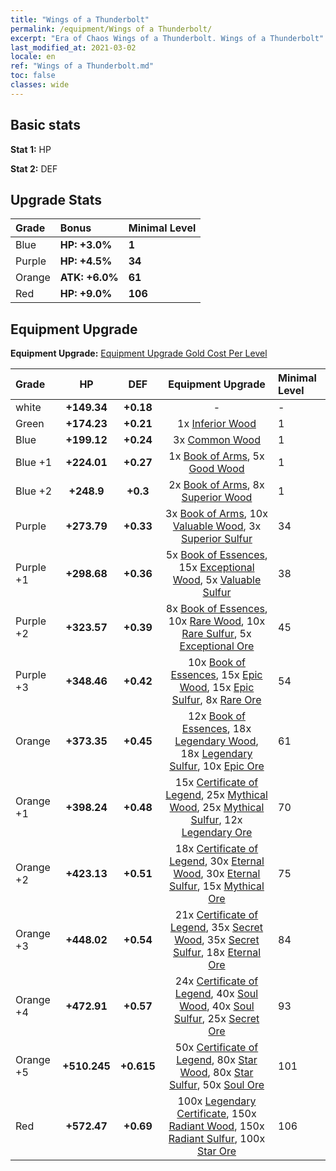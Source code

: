 ```yaml
---
title: "Wings of a Thunderbolt"
permalink: /equipment/Wings of a Thunderbolt/
excerpt: "Era of Chaos Wings of a Thunderbolt. Wings of a Thunderbolt"
last_modified_at: 2021-03-02
locale: en
ref: "Wings of a Thunderbolt.md"
toc: false
classes: wide
---
```


## Basic stats
 **Stat 1:** HP

 **Stat 2:** DEF

## Upgrade Stats

  |     Grade    |   Bonus | Minimal Level | 
  |:-------------|:--------|:--------------| 
  | Blue | **HP: +3.0%** | **1** | 
  | Purple | **HP: +4.5%** | **34** | 
  | Orange | **ATK: +6.0%** | **61** | 
  | Red | **HP: +9.0%** | **106** | 


## Equipment Upgrade
 **Equipment Upgrade:** [Equipment Upgrade Gold Cost Per Level](/equipment/EquipmentUpgradeCostPerLevel/) 

  |          Grade      | HP | DEF | Equipment Upgrade | Minimal Level |
  |:--------------------|:---------:|:---------:|:----------------:|:--------------|
  | white | **+149.34** | **+0.18** | - | - |
  | Green | **+174.23** | **+0.21** | 1x [Inferior Wood](/Items/mat_12/) | 1 |
  | Blue | **+199.12** | **+0.24** | 3x [Common Wood](/Items/mat_53/) | 1 |
  | Blue +1 | **+224.01** | **+0.27** | 1x [Book of Arms](/Items/mat_32/), 5x [Good Wood](/Items/mat_90/) | 1 |
  | Blue +2 | **+248.9** | **+0.3** | 2x [Book of Arms](/Items/mat_71/), 8x [Superior Wood](/Items/mat_28/) | 1 |
  | Purple | **+273.79** | **+0.33** | 3x [Book of Arms](/Items/mat_6/), 10x [Valuable Wood](/Items/mat_43/), 3x [Superior Sulfur](/Items/mat_30/) | 34 |
  | Purple +1 | **+298.68** | **+0.36** | 5x [Book of Essences](/Items/mat_44/), 15x [Exceptional Wood](/Items/mat_82/), 5x [Valuable Sulfur](/Items/mat_66/) | 38 |
  | Purple +2 | **+323.57** | **+0.39** | 8x [Book of Essences](/Items/mat_84/), 10x [Rare Wood](/Items/mat_14/), 10x [Rare Sulfur](/Items/mat_46/), 5x [Exceptional Ore](/Items/mat_67/) | 45 |
  | Purple +3 | **+348.46** | **+0.42** | 10x [Book of Essences](/Items/mat_20/), 15x [Epic Wood](/Items/mat_57/), 15x [Epic Sulfur](/Items/mat_83/), 8x [Rare Ore](/Items/mat_2/) | 54 |
  | Orange | **+373.35** | **+0.45** | 12x [Book of Essences](/Items/mat_60/), 18x [Legendary Wood](/Items/mat_93/), 18x [Legendary Sulfur](/Items/mat_18/), 10x [Epic Ore](/Items/mat_42/) | 61 |
  | Orange +1 | **+398.24** | **+0.48** | 15x [Certificate of Legend](/Items/mat_96/), 25x [Mythical Wood](/Items/mat_9/), 25x [Mythical Sulfur](/Items/mat_35/), 12x [Legendary Ore](/Items/mat_81/) | 70 |
  | Orange +2 | **+423.13** | **+0.51** | 18x [Certificate of Legend](/Items/mat_25/), 30x [Eternal Wood](/Items/mat_75/), 30x [Eternal Sulfur](/Items/mat_97/), 15x [Mythical Ore](/Items/mat_23/) | 75 |
  | Orange +3 | **+448.02** | **+0.54** | 21x [Certificate of Legend](/Items/mat_38/), 35x [Secret Wood](/Items/mat_87/), 35x [Secret Sulfur](/Items/mat_7/), 18x [Eternal Ore](/Items/mat_36/) | 84 |
  | Orange +4 | **+472.91** | **+0.57** | 24x [Certificate of Legend](/Items/mat_100/), 40x [Soul Wood](/Items/mat_49/), 40x [Soul Sulfur](/Items/mat_73/), 25x [Secret Ore](/Items/mat_99/) | 93 |
  | Orange +5 | **+510.245** | **+0.615** | 50x [Certificate of Legend](/Items/mat_11/), 80x [Star Wood](/Items/mat_63/), 80x [Star Sulfur](/Items/mat_101/), 50x [Soul Ore](/Items/mat_8/) | 101 |
  | Red | **+572.47** | **+0.69** | 100x [Legendary Certificate](/Items/mat_76/), 150x [Radiant Wood](/Items/mat_21/), 150x [Radiant Sulfur](/Items/mat_10/), 100x [Star Ore](/Items/mat_72/) | 106 |

